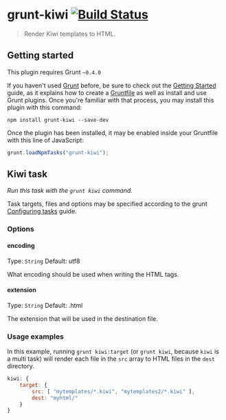 # grunt-kiwi [![Build Status](https://travis-ci.org/gustavohenke/grunt-kiwi.png)](https://travis-ci.org/gustavohenke/grunt-kiwi)
> Render Kiwi templates to HTML.

## Getting started
This plugin requires Grunt `~0.4.0`

If you haven't used [Grunt](http://gruntjs.com/) before, be sure to check out the [Getting Started](http://gruntjs.com/getting-started) guide, as it explains how to create a [Gruntfile](http://gruntjs.com/sample-gruntfile) as well as install and use Grunt plugins. Once you're familiar with that process, you may install this plugin with this command:

```shell
npm install grunt-kiwi --save-dev
```

Once the plugin has been installed, it may be enabled inside your Gruntfile with this line of JavaScript:

```js
grunt.loadNpmTasks("grunt-kiwi");
```

## Kiwi task
_Run this task with the `grunt kiwi` command._

Task targets, files and options may be specified according to the grunt [Configuring tasks](http://gruntjs.com/configuring-tasks) guide.

### Options

#### encoding
Type: `String`
Default: utf8

What encoding should be used when writing the HTML tags.

#### extension
Type: `String`
Default: .html

The extension that will be used in the destination file.

### Usage examples

In this example, running `grunt kiwi:target` (or `grunt kiwi`, because `kiwi` is a multi task) will render each file in the `src` array to HTML files in the `dest` directory.

```js
kiwi: {
    target: {
        src: [ "mytemplates/*.kiwi", "mytemplates2/*.kiwi" ],
        dest: "myhtml/"
    }
}
```
